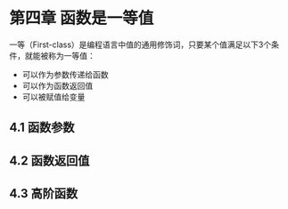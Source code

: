 # 第四章 函数是一等值

一等（First-class）是编程语言中值的通用修饰词，只要某个值满足以下3个条件，就能被称为一等值：

- 可以作为参数传递给函数
- 可以作为函数返回值
- 可以被赋值给变量

## 4.1 函数参数

## 4.2 函数返回值

## 4.3 高阶函数